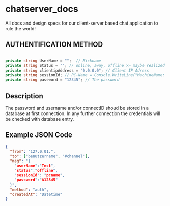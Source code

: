 # chatserver_docs
All docs and design specs for our client-server based chat application to rule the world!

## AUTHENTIFICATION METHOD
```csharp

private string UserName = "";  // Nickname
private string Status = ""; // online, away, offline >> maybe realized with State Pattern?
private string clientipAddress = "0.0.0.0"; // Client IP Adress
private string sessionId; // PC-Name = Console.WriteLine("MachineName: {0}", Environment.MachineName);
private string password = "12345"; // The password
```

## Description

The password and username and/or connectID shoud be stored in a database at first connection.
In any further connection the credentials will be checked with database entry.


## Example JSON Code

```json
{
  "from": "127.0.01.",
  "to": ["benutzername", "#channel"],
  "msg": "{
    "userName":"Test",
    "status":"offline",
    "sessionId": "pcname",
    "password":"A12345"
  }",
  "method": "auth",
  "createdAt": "Datetime"
}
```

